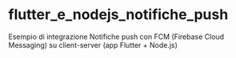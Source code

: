 # flutter_e_nodejs_notifiche_push
Esempio di integrazione Notifiche push con FCM (Firebase Cloud Messaging) su client-server (app Flutter + Node.js)
